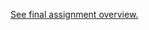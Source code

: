 [See final assignment overview.](https://github.com/cu-ecen-aeld/final-project-nintendoeats/wiki/Overview)
